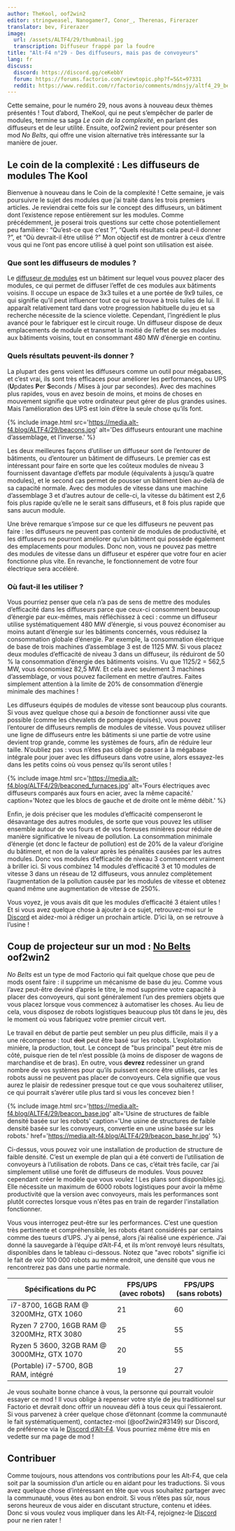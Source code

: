```yaml
---
author: TheKool, oof2win2
editor: stringweasel, Nanogamer7, Conor_, Therenas, Firerazer
translator: bev, Firerazer
image:
  url: /assets/ALTF4/29/thumbnail.jpg
  transcription: Diffuseur frappé par la foudre
title: "Alt-F4 n°29 - Des diffuseurs, mais pas de convoyeurs"
lang: fr
discuss:
  discord: https://discord.gg/ceKebbY
  forum: https://forums.factorio.com/viewtopic.php?f=5&t=97331
  reddit: https://www.reddit.com/r/factorio/comments/mdnsjy/altf4_29_beacons_and_not_belts/
---
```


Cette semaine, pour le numéro 29, nous avons à nouveau deux thèmes présentés ! Tout d’abord, TheKool, qui ne peut s’empêcher de parler de modules, termine sa saga *Le coin de la complexité*, en parlant des diffuseurs et de leur utilité. Ensuite, oof2win2 revient pour présenter son mod *No Belts*, qui offre une vision alternative très intéressante sur la manière de jouer.

## Le coin de la complexité : Les diffuseurs de modules <author>The Kool</author>

Bienvenue à nouveau dans le Coin de la complexité ! Cette semaine, je vais poursuivre le sujet des modules que j’ai traité dans les trois premiers articles. Je reviendrai cette fois sur le concept des diffuseurs, un bâtiment dont l’existence repose entièrement sur les modules. Comme précédemment, je poserai trois questions sur cette chose potentiellement peu familière : “Qu’est-ce que c’est ?”, “Quels résultats cela peut-il donner ?”, et “Où devrait-il être utilisé ?” Mon objectif est de montrer à ceux d’entre vous qui ne l’ont pas encore utilisé à quel point son utilisation est aisée.

### Que sont les diffuseurs de modules ?

Le [diffuseur de modules](https://wiki.factorio.com/Beacon/fr) est un bâtiment sur lequel vous pouvez placer des modules, ce qui permet de diffuser l’effet de ces modules aux bâtiments voisins. Il occupe un espace de 3x3 tuiles et a une portée de 9x9 tuiles, ce qui signifie qu’il peut influencer tout ce qui se trouve à trois tuiles de lui. Il apparaît relativement tard dans votre progression habituelle du jeu et sa recherche nécessite de la science violette. Cependant, l’ingrédient le plus avancé pour le fabriquer est le circuit rouge. Un diffuseur dispose de deux emplacements de module et transmet la moitié de l’effet de ses modules aux bâtiments voisins, tout en consommant 480 MW d’énergie en continu.

### Quels résultats peuvent-ils donner ?

La plupart des gens voient les diffuseurs comme un outil pour mégabases, et c’est vrai, ils sont très efficaces pour améliorer les performances, ou UPS (**U**pdates **P**er **S**econds / Mises à jour par secondes). Avec des machines plus rapides, vous en avez besoin de moins, et moins de choses en mouvement signifie que votre ordinateur peut gérer de plus grandes usines. Mais l’amélioration des UPS est loin d’être la seule chose qu’ils font.

{% include image.html src='https://media.alt-f4.blog/ALTF4/29/beacons.jpg' alt='Des diffuseurs entourant une machine d’assemblage, et l’inverse.' %}

Les deux meilleures façons d’utiliser un diffuseur sont de l’entourer de bâtiments, ou d’entourer un bâtiment de diffuseurs. Le premier cas est intéressant pour faire en sorte que les coûteux modules de niveau 3 fournissent davantage d’effets par module (équivalents à jusqu’à quatre modules), et le second cas permet de pousser un bâtiment bien au-delà de sa capacité normale. Avec des modules de vitesse dans une machine d’assemblage 3 et d’autres autour de celle-ci, la vitesse du bâtiment est 2,6 fois plus rapide qu’elle ne le serait sans diffuseurs, et 8 fois plus rapide que sans aucun module.

Une brève remarque s’impose sur ce que les diffuseurs ne peuvent pas faire : les diffuseurs ne peuvent pas contenir de modules de productivité, et les diffuseurs ne pourront améliorer qu’un bâtiment qui possède également des emplacements pour modules. Donc non, vous ne pouvez pas mettre des modules de vitesse dans un diffuseur et espérer que votre four en acier fonctionne plus vite. En revanche, le fonctionnement de votre four électrique sera accéléré.

### Où faut-il les utiliser ?

Vous pourriez penser que cela n’a pas de sens de mettre des modules d’efficacité dans les diffuseurs parce que ceux-ci consomment beaucoup d’énergie par eux-mêmes, mais réfléchissez à ceci : comme un diffuseur utilise systématiquement 480 MW d’énergie, si vous pouvez économiser au moins autant d’énergie sur les bâtiments concernés, vous réduisez la consommation globale d’énergie. Par exemple, la consommation électrique de base de trois machines d’assemblage 3 est de 1125 MW. Si vous placez deux modules d’efficacité de niveau 3 dans un diffuseur, ils réduiront de 50 % la consommation d’énergie des bâtiments voisins. Vu que 1125/2 = 562,5 MW, vous économisez 82,5 MW. Et cela avec seulement 3 machines d’assemblage, or vous pouvez facilement en mettre d’autres. Faites simplement attention à la limite de 20% de consommation d’énergie minimale des machines !

Les diffuseurs équipés de modules de vitesse sont beaucoup plus courants. Si vous avez quelque chose qui a *besoin* de fonctionner aussi vite que possible (comme les chevalets de pompage épuisés), vous pouvez l’entourer de diffuseurs remplis de modules de vitesse. Vous pouvez utiliser une ligne de diffuseurs entre les bâtiments si une partie de votre usine devient trop grande, comme les systèmes de fours, afin de réduire leur taille. N’oubliez pas : vous n’êtes pas obligé de passer à la mégabase intégrale pour jouer avec les diffuseurs dans votre usine, alors essayez-les dans les petits coins où vous pensez qu’ils seront utiles !

{% include image.html src='https://media.alt-f4.blog/ALTF4/29/beaconed_furnaces.jpg' alt='Fours électriques avec diffuseurs comparés aux fours en acier, avec la même capacité.' caption='Notez que les blocs de gauche et de droite ont le même débit.' %}

Enfin, je dois préciser que les modules d’efficacité compenseront le désavantage des autres modules, de sorte que vous pouvez les utiliser ensemble autour de vos fours et de vos foreuses minières pour réduire de manière significative le niveau de pollution. La consommation minimale d’énergie (et donc le facteur de pollution) est de 20% de la valeur d’origine du bâtiment, et non de la valeur après les pénalités causées par les autres modules. Donc vos modules d’efficacité de niveau 3 commencent vraiment à briller ici. Si vous combinez 14 modules d’efficacité 3 et 10 modules de vitesse 3 dans un réseau de 12 diffuseurs, vous annulez complètement l’augmentation de la pollution causée par les modules de vitesse et obtenez quand même une augmentation de vitesse de 250%.

Vous voyez, je vous avais dit que les modules d’efficacité 3 étaient utiles ! Et si vous avez quelque chose à ajouter à ce sujet, retrouvez-moi sur le [Discord](https://discord.gg/AsXAwyV) et aidez-moi à rédiger un prochain article. D’ici là, on se retrouve à l’usine !

## Coup de projecteur sur un mod : [No Belts](https://mods.factorio.com/mod/no-belts) <author>oof2win2</author>

*No Belts* est un type de mod Factorio qui fait quelque chose que peu de mods osent faire : il supprime un mécanisme de base du jeu. Comme vous l’avez peut-être deviné d’après le titre, le mod supprime votre capacité à placer des convoyeurs, qui sont généralement l’un des premiers objets que vous placez lorsque vous commencez à automatiser les choses. Au lieu de cela, vous disposez de robots logistiques beaucoup plus tôt dans le jeu, dès le moment où vous fabriquez votre premier circuit vert.

Le travail en début de partie peut sembler un peu plus difficile, mais il y a une récompense : tout ~~doit~~ peut être basé sur les robots. L’exploitation minière, la production, tout. Le concept de "bus principal" peut être mis de côté, puisque rien de tel n’est possible (à moins de disposer de wagons de marchandise et de bras). En outre, vous **devrez** redessiner un grand nombre de vos systèmes pour qu’ils puissent encore être utilisés, car les robots aussi ne peuvent pas placer de convoyeurs. Cela signifie que vous aurez le plaisir de redessiner presque tout ce que vous souhaiterez utiliser, ce qui pourrait s’avérer utile plus tard si vous les concevez bien !

{% include image.html src='https://media.alt-f4.blog/ALTF4/29/beacon_base.jpg' alt='Usine de structures de faible densité basée sur les robots' caption='Une usine de structures de faible densité basée sur les convoyeurs, convertie en une usine basée sur les robots.' href='https://media.alt-f4.blog/ALTF4/29/beacon_base_hr.jpg' %}

Ci-dessus, vous pouvez voir une installation de production de structure de faible densité. C’est un exemple de plan qui a été converti de l’utilisation de convoyeurs à l’utilisation de robots. Dans ce cas, c’était très facile, car j’ai simplement utilisé une forêt de diffuseurs de modules. Vous pouvez cependant créer le modèle que vous voulez ! Les plans sont disponibles [ici](https://media.alt-f4.blog/ALTF4/29/blueprint.txt). Elle nécessite un maximum de 6000 robots logistiques pour avoir la même productivité que la version avec convoyeurs, mais les performances sont plutôt correctes lorsque vous n'êtes pas en train de regarder l'installation fonctionner.

Vous vous interrogez peut-être sur les performances. C’est une question très pertinente et compréhensible, les robots étant considérés par certains comme des tueurs d’UPS. J’y ai pensé, alors j’ai réalisé une expérience. J’ai donné la sauvegarde à l’équipe d’Alt-F4, et ils m’ont renvoyé leurs résultats, disponibles dans le tableau ci-dessous. Notez que "avec robots" signifie ici le fait de voir 100 000 robots au même endroit, une densité que vous ne rencontrerez pas dans une partie normale.

| Spécifications du PC                       | FPS/UPS (avec robots) | FPS/UPS (sans robots) |
|--------------------------------------------|-----------------------|-----------------------|
| i7-8700, 16GB RAM @ 3200MHz, GTX 1060      | 21                    | 60                    |
| Ryzen 7 2700, 16GB RAM @ 3200MHz, RTX 3080 | 25                    | 55                    |
| Ryzen 5 3600, 32GB RAM @ 3000MHz, GTX 1070 | 20                    | 55                    |
| (Portable) i7-5700, 8GB RAM, intégré       | 19                    | 27                    |

Je vous souhaite bonne chance à vous, la personne qui pourrait vouloir essayer ce mod ! Il vous oblige à repenser votre style de jeu traditionnel sur Factorio et devrait donc offrir un nouveau défi à tous ceux qui l’essaieront. Si vous parvenez à créer quelque chose d’étonnant (comme la communauté le fait systématiquement), contactez-moi (@oof2win2#3149) sur Discord, de préférence via le [Discord d’Alt-F4](https://discord.gg/ceKebbY). Vous pourriez même être mis en vedette sur ma page de mod !

## Contribuer

Comme toujours, nous attendons vos contributions pour les Alt-F4, que cela soit par la soumission d’un article ou en aidant pour les traductions. Si vous avez quelque chose d’intéressant en tête que vous souhaitez partager avec la communauté, vous êtes au bon endroit. Si vous n’êtes pas sûr, nous serons heureux de vous aider en discutant structure, contenu et idées. Donc si vous voulez vous impliquer dans les Alt-F4, rejoignez-le [Discord](https://discord.gg/nxnCFkb) pour ne rien rater !
